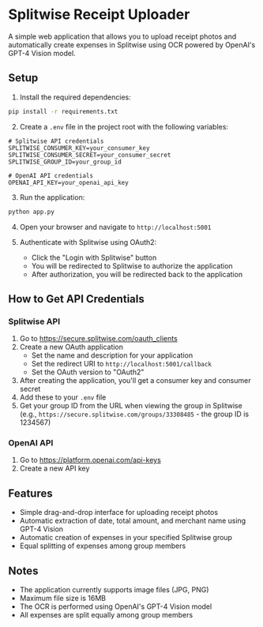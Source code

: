# Splitwise Receipt Uploader

A simple web application that allows you to upload receipt photos and automatically create expenses in Splitwise using OCR powered by OpenAI's GPT-4 Vision model.

## Setup

1. Install the required dependencies:
```bash
pip install -r requirements.txt
```

2. Create a `.env` file in the project root with the following variables:
```
# Splitwise API credentials
SPLITWISE_CONSUMER_KEY=your_consumer_key
SPLITWISE_CONSUMER_SECRET=your_consumer_secret
SPLITWISE_GROUP_ID=your_group_id

# OpenAI API credentials
OPENAI_API_KEY=your_openai_api_key
```

3. Run the application:
```bash
python app.py
```

4. Open your browser and navigate to `http://localhost:5001`

5. Authenticate with Splitwise using OAuth2:
   - Click the "Login with Splitwise" button
   - You will be redirected to Splitwise to authorize the application
   - After authorization, you will be redirected back to the application

## How to Get API Credentials

### Splitwise API
1. Go to https://secure.splitwise.com/oauth_clients
2. Create a new OAuth application
   - Set the name and description for your application
   - Set the redirect URI to `http://localhost:5001/callback`
   - Set the OAuth version to "OAuth2"
3. After creating the application, you'll get a consumer key and consumer secret
4. Add these to your `.env` file
5. Get your group ID from the URL when viewing the group in Splitwise (e.g., `https://secure.splitwise.com/groups/33308485` - the group ID is 1234567)

### OpenAI API
1. Go to https://platform.openai.com/api-keys
2. Create a new API key

## Features

- Simple drag-and-drop interface for uploading receipt photos
- Automatic extraction of date, total amount, and merchant name using GPT-4 Vision
- Automatic creation of expenses in your specified Splitwise group
- Equal splitting of expenses among group members

## Notes

- The application currently supports image files (JPG, PNG)
- Maximum file size is 16MB
- The OCR is performed using OpenAI's GPT-4 Vision model
- All expenses are split equally among group members 
